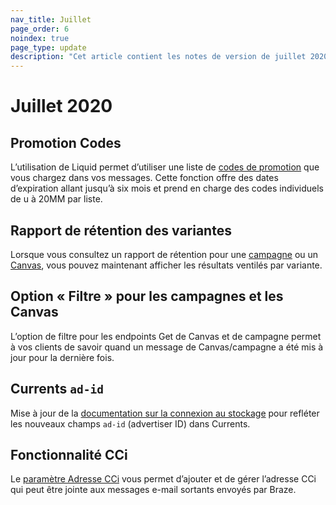 ```yaml
--- 
nav_title: Juillet
page_order: 6
noindex: true
page_type: update
description: "Cet article contient les notes de version de juillet 2020."
---
```

# Juillet 2020

## Promotion Codes

L’utilisation de Liquid permet d’utiliser une liste de [codes de promotion][1] que vous chargez dans vos messages. Cette fonction offre des dates d’expiration allant jusqu’à six mois et prend en charge des codes individuels de u à 20MM par liste.

## Rapport de rétention des variantes

Lorsque vous consultez un rapport de rétention pour une [campagne][2] ou un [Canvas][3], vous pouvez maintenant afficher les résultats ventilés par variante. 

## Option « Filtre » pour les campagnes et les Canvas

L’option de filtre pour les endpoints Get de Canvas et de campagne permet à vos clients de savoir quand un message de Canvas/campagne a été mis à jour pour la dernière fois.

## Currents `ad-id`

Mise à jour de la [documentation sur la connexion au stockage][4] pour refléter les nouveaux champs `ad-id` (advertiser ID) dans Currents.

## Fonctionnalité CCi

Le [paramètre Adresse CCi][5] vous permet d’ajouter et de gérer l’adresse CCi qui peut être jointe aux messages e-mail sortants envoyés par Braze.	

[1]: {{site.baseurl}}/user_guide/personalization_and_dynamic_content/promotion_codes/#promotion-codes
[2]: {{site.baseurl}}/user_guide/engagement_tools/campaigns/testing_and_more/retention_reports/
[3]: {{site.baseurl}}/user_guide/engagement_tools/canvas/retention_reports/
[4]: {{site.baseurl}}/user_guide/data_and_analytics/braze_currents/event_glossary/message_engagement_events/#content-card-click-events
[5]: {{site.baseurl}}/user_guide/administrative/app_settings/manage_app_group/email_settings/